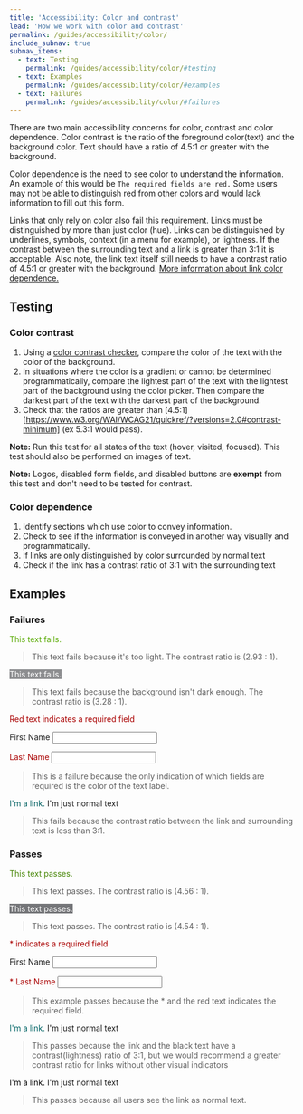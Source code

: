 ```yaml
---
title: 'Accessibility: Color and contrast'
lead: 'How we work with color and contrast'
permalink: /guides/accessibility/color/
include_subnav: true
subnav_items:
  - text: Testing
    permalink: /guides/accessibility/color/#testing
  - text: Examples
    permalink: /guides/accessibility/color/#examples
  - text: Failures
    permalink: /guides/accessibility/color/#failures
---
```

There are two main accessibility concerns for color, contrast and color dependence. Color contrast is the ratio of the foreground color(text) and the background color. Text should have a ratio of 4.5:1 or greater with the background.

Color dependence is the need to see color to understand the information. An example of this would be `The required fields are red.` Some users may not be able to distinguish red from other colors and would lack information to fill out this form.

Links that only rely on color also fail this requirement. Links must be distinguished by more than just color (hue). Links can be distinguished by underlines, symbols, context (in a menu for example), or lightness. If the contrast between the surrounding text and a link is greater than 3:1 it is acceptable. Also note, the link text itself still needs to have a contrast ratio of 4.5:1 or greater with the background. [More information about link color dependence.](https://www.w3.org/TR/2016/NOTE-WCAG20-TECHS-20161007/F73)

## Testing

### Color contrast

1. Using a [color contrast checker](https://www.tpgi.com/color-contrast-checker//), compare the color of the text with the color of the background.
2. In situations where the color is a gradient or cannot be determined programmatically, compare the lightest part of the text with the lightest part of the background using the color picker. Then compare the darkest part of the text with the darkest part of the background.
3. Check that the ratios are greater than [4.5:1][https://www.w3.org/WAI/WCAG21/quickref/?versions=2.0#contrast-minimum] (ex 5.3:1 would pass).

**Note:** Run this test for all states of the text (hover, visited, focused). This test should also be performed on images of text.

**Note:** Logos, disabled form fields, and disabled buttons are **exempt** from this test and don't need to be tested for contrast.

### Color dependence

1. Identify sections which use color to convey information.
2. Check to see if the information is conveyed in another way visually and programmatically.
3. If links are only distinguished by color surrounded by normal text
  1. Check if the link has a contrast ratio of 3:1 with the surrounding text

## Examples

### Failures

<span style = "color:#58AA02" class="exampleFailure">This text fails. </span>

> This text fails because it's too light. The contrast ratio is (2.93 : 1).

<span style = "color:#FFFFFF; background:#8D8E90" class="exampleFailure">This text fails.</span>

> This text fails because the background isn't dark enough. The contrast ratio is (3.28 : 1).

<span style="color:#AA0000;">Red text indicates a required field</span>

<label for="name">First Name&nbsp;</label><input type="text" id="name">

<label for="lname" style="color:#AA0000">Last Name&nbsp;</label><input type="text" id="lname">

> This is a failure because the only indication of which fields are required is the color of the text label.

<span><a href="#" style="color:#006061; text-decoration:none; border-bottom-style: none;">I'm a link.</a> I'm just normal text  </span>

> This fails because the contrast ratio between the link and surrounding text is less than 3:1.

### Passes

<span style = "color:#458503">This text passes. </span>

> This text passes. The contrast ratio is (4.56 : 1).

<span style = "color:#FFFFFF; background:#757679">This text passes.</span>

> This text passes. The contrast ratio is (4.54 : 1).

<span style="color:#AA0000;">* indicates a required field</span>

<label for="name-2">First Name&nbsp;</label><input type="text" id="name-2">

<label for="lname-2" style="color:#AA0000">* Last Name&nbsp;</label><input type="text" id="lname-2">

> This example passes because the * and the red text indicates the required field.

<span><a href="#" style="color:#006465; text-decoration:none; border-bottom-style: none;">I'm a link.</a> I'm just normal text  </span>

> This passes because the link and the black text have a contrast(lightness) ratio of 3:1, but we would recommend a greater contrast ratio for links without other visual indicators

<span><a href="#" style="color:#000000; text-decoration:none; border-bottom-style: none;">I'm a link.</a> I'm just normal text  </span>

> This passes because all users see the link as normal text.

[WCAG 2.0 AA]: https://www.w3.org/WAI/WCAG20/quickref/#visual-audio-contrast-contrast